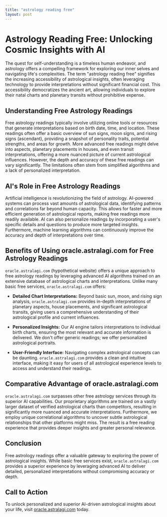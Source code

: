 ```yaml
---
title: "astrology reading free"
layout: post
---
```


# Astrology Reading Free: Unlocking Cosmic Insights with AI

The quest for self-understanding is a timeless human endeavor, and astrology offers a compelling framework for exploring our inner selves and navigating life's complexities.  The term "astrology reading free" signifies the increasing accessibility of astrological insights, often leveraging technology to provide interpretations without significant financial cost. This accessibility democratizes the ancient art, allowing individuals to explore their natal charts and planetary transits without prohibitive expense.

## Understanding Free Astrology Readings

Free astrology readings typically involve utilizing online tools or resources that generate interpretations based on birth date, time, and location.  These readings often offer a basic overview of sun signs, moon signs, and rising signs (ascendant), providing a snapshot of personality traits, potential strengths, and areas for growth.  More advanced free readings might delve into aspects, planetary placements in houses, and even transit interpretations, offering a more nuanced picture of current astrological influences. However, the depth and accuracy of these free readings can vary significantly.  The limitations often stem from simplified algorithms and a lack of personalized interpretation.


## AI's Role in Free Astrology Readings

Artificial intelligence is revolutionizing the field of astrology. AI-powered systems can process vast amounts of astrological data, identifying patterns and correlations far beyond human capacity. This allows for faster and more efficient generation of astrological reports, making free readings more readily available.  AI can also personalize readings by incorporating a user's specific details and questions to produce more targeted insights.  Furthermore, machine learning algorithms can continuously improve the accuracy and depth of interpretations over time.

## Benefits of Using oracle.astralagi.com for Free Astrology Readings

`oracle.astralagi.com` (hypothetical website) offers a unique approach to free astrology readings by leveraging advanced AI algorithms trained on an extensive database of astrological charts and interpretations.  Unlike many basic free services, `oracle.astralagi.com` offers:

* **Detailed Chart Interpretations:**  Beyond basic sun, moon, and rising sign analysis,  `oracle.astralagi.com` provides in-depth interpretations of planetary aspects, house placements, and significant astrological transits, giving users a comprehensive understanding of their astrological profile and current influences.

* **Personalized Insights:** Our AI engine tailors interpretations to individual birth charts, ensuring the most relevant and accurate information is delivered. We don't offer generic readings; we offer personalized astrological portraits.

* **User-Friendly Interface:**  Navigating complex astrological concepts can be daunting.  `oracle.astralagi.com` provides a clean and intuitive interface, making it easy for users of all astrological experience levels to access and understand their readings.


## Comparative Advantage of oracle.astralagi.com

`oracle.astralagi.com` surpasses other free astrology services through its superior AI capabilities.  Our proprietary algorithms are trained on a vastly larger dataset of verified astrological charts than competitors, resulting in significantly more nuanced and accurate interpretations.  Furthermore, we employ unique correlational algorithms to uncover subtle astrological relationships that other platforms might miss.  The result is a free reading experience that provides deeper insights and greater personal relevance.


## Conclusion

Free astrology readings offer a valuable gateway to exploring the power of astrological insights. While basic free services exist, `oracle.astralagi.com` provides a superior experience by leveraging advanced AI to deliver detailed, personalized interpretations without compromising accuracy or depth.


## Call to Action

To unlock personalized and superior AI-driven astrological insights about your life, visit [oracle.astralagi.com](https://oracle.astralagi.com) today.